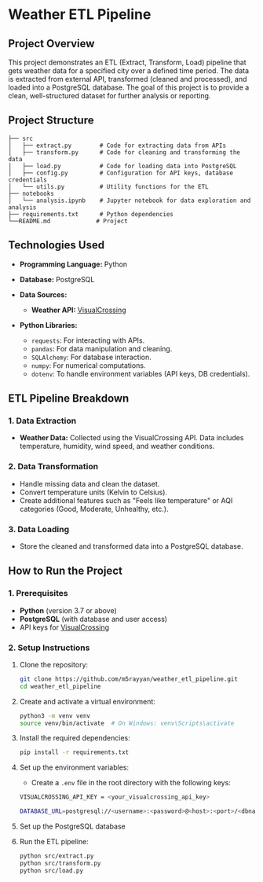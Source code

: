 # **Weather ETL Pipeline**

## **Project Overview**

This project demonstrates an ETL (Extract, Transform, Load) pipeline that gets weather data for a specified city over a defined time period. The data is extracted from external API, transformed (cleaned and processed), and loaded into a PostgreSQL database. The goal of this project is to provide a clean, well-structured dataset for further analysis or reporting.

## **Project Structure**
```
├── src
│   ├── extract.py        # Code for extracting data from APIs
│   ├── transform.py      # Code for cleaning and transforming the data
│   ├── load.py           # Code for loading data into PostgreSQL
│   ├── config.py         # Configuration for API keys, database credentials
│   └── utils.py          # Utility functions for the ETL 
├── notebooks
│   └── analysis.ipynb    # Jupyter notebook for data exploration and analysis
├── requirements.txt      # Python dependencies
└──README.md             # Project 
```


## **Technologies Used**
- **Programming Language:** Python
- **Database:** PostgreSQL
- **Data Sources:**
  - **Weather API:** [VisualCrossing](https://www.visualcrossing.com/)

- **Python Libraries:**
  - `requests`: For interacting with APIs.
  - `pandas`: For data manipulation and cleaning.
  - `SQLAlchemy`: For database interaction.
  - `numpy`: For numerical computations.
  - `dotenv`: To handle environment variables (API keys, DB credentials).

## **ETL Pipeline Breakdown**

### **1. Data Extraction**
- **Weather Data:** Collected using the VisualCrossing API. Data includes temperature, humidity, wind speed, and weather conditions.

  
### **2. Data Transformation**
- Handle missing data and clean the dataset.
- Convert temperature units (Kelvin to Celsius).
- Create additional features such as "Feels like temperature" or AQI categories (Good, Moderate, Unhealthy, etc.).

### **3. Data Loading**
- Store the cleaned and transformed data into a PostgreSQL database.


## **How to Run the Project**

### **1. Prerequisites**
- **Python** (version 3.7 or above)
- **PostgreSQL** (with database and user access)
- API keys for [VisualCrossing](https://www.visualcrossing.com/)

### **2. Setup Instructions**

1. Clone the repository:
   ```bash
   git clone https://github.com/m5rayyan/weather_etl_pipeline.git
   cd weather_etl_pipeline
   ```

2. Create and activate a virtual environment:
   ```bash
   python3 -m venv venv
   source venv/bin/activate  # On Windows: venv\Scripts\activate
   ```

3. Install the required dependencies:
   ```bash
   pip install -r requirements.txt
   ```

4. Set up the environment variables:
   - Create a `.env` file in the root directory with the following keys:
    ```bash
    VISUALCROSSING_API_KEY = <your_visualcrossing_api_key>
    
    DATABASE_URL=postgresql://<username>:<password>@<host>:<port>/<dbname>
    ```

5. Set up the PostgreSQL database

6. Run the ETL pipeline:
   ```bash
   python src/extract.py
   python src/transform.py
   python src/load.py
   ```
